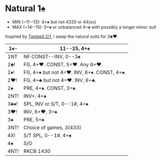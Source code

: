 # Natural 1♠

- MIN (~11--13): 4+♠ but not 4333 or 44(xx)
- MAX (~14--15): 5+♠ or unbalanced 4=♠ with possibly a longer minor suit

Inspired by [Twisted 2/1][refx], I swap the natural suits for 2♣♥.

[refx]: https://hackmd.io/@TpKotoba/refx

| 1♠-  | 11--15, 4+♠ |
|------|-------------|
| 1NT  | NF CONST--INV, 0--3♠
| 2♣!  | FG, 4+♥.  CONST, 5=♥.  Any 6+♥.
| 2♦!  | FG, 4+♦ but not 4=♥.  INV, 6+♦.  CONST, 4+♠.
| 2♥!  | FG, 4+♣ but not 4=♥.  INV, 6+♣.
| 2♠   | PRE, 4+♠.  CONST, 3=♠.
| 2NT! | INV+, 4+♠
| 3♣♦! | SPL, INV or S/T, 0--1#, 4+♠
| 3♥!  | INV, 6+♥, 3=♠
| 3♠   | PRE, 5+♠
| 3NT! | Choice of games, 3(433)
| 4X!  | S/T SPL, 0--1#, 4+♠
| 4♠   | S/O
| 4NT! | RKCB 1430
